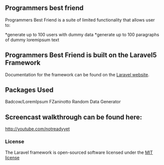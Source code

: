 ## Programmers best friend


Programmers Best Friend is a suite of limited functionality that allows user to:

*generate up to 100 users with dummy data
*generate up to 100 paragraphs of dummy loremipsum text

## Programmers Best Friend is built on the Laravel5 Framework

Documentation for the framework can be found on the [Laravel website](http://laravel.com/docs).

## Packages Used
Badcow/LoremIpsum
FZaninotto Random Data Generator

## Screencast walkthrough can be found here:
http://youtube.com/notreadyyet

### License

The Laravel framework is open-sourced software licensed under the [MIT license](http://opensource.org/licenses/MIT)
